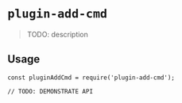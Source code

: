 # `plugin-add-cmd`

> TODO: description

## Usage

```
const pluginAddCmd = require('plugin-add-cmd');

// TODO: DEMONSTRATE API
```

